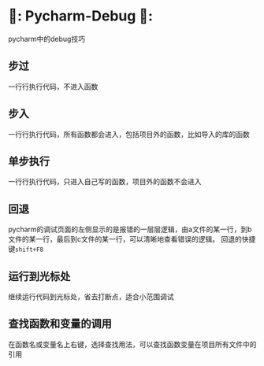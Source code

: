 # 📘: Pycharm-Debug 📘:
pycharm中的debug技巧
## 步过
一行行执行代码，不进入函数
## 步入
一行行执行代码，所有函数都会进入，包括项目外的函数，比如导入的库的函数
## 单步执行
一行行执行代码，只进入自己写的函数，项目外的函数不会进入
## 回退
pycharm的调试页面的左侧显示的是报错的一层层逻辑，由a文件的某一行，到b文件的某一行，最后到c文件的某一行，可以清晰地查看错误的逻辑。
回退的快捷键`shift+F8`
## 运行到光标处
继续运行代码到光标处，省去打断点，适合小范围调试
## 查找函数和变量的调用
在函数名或变量名上右键，选择查找用法，可以查找函数变量在项目所有文件中的引用
